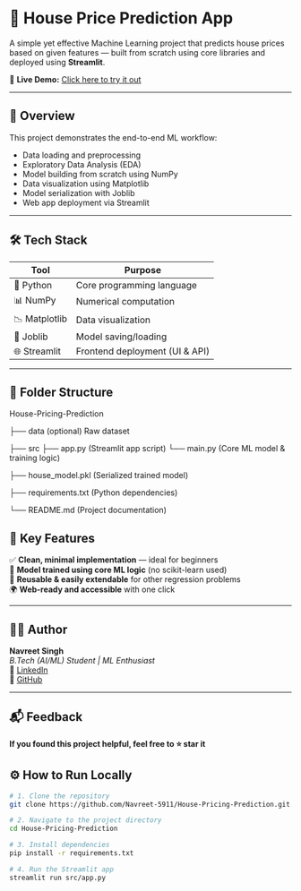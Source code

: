 # 🏡 House Price Prediction App

A simple yet effective Machine Learning project that predicts house prices based on given features — built from scratch using core libraries and deployed using **Streamlit**.

🔗 **Live Demo:** [Click here to try it out](https://house-price-predictor-ml.streamlit.app)

---

## 🚀 Overview

This project demonstrates the end-to-end ML workflow:

- Data loading and preprocessing
- Exploratory Data Analysis (EDA)
- Model building from scratch using NumPy
- Data visualization using Matplotlib
- Model serialization with Joblib
- Web app deployment via Streamlit

---

## 🛠️ Tech Stack

| Tool        | Purpose                          |
|-------------|----------------------------------|
| 🐍 Python    | Core programming language         |
| 📊 NumPy     | Numerical computation             |
| 📉 Matplotlib| Data visualization               |
| 💾 Joblib    | Model saving/loading              |
| 🌐 Streamlit | Frontend deployment (UI & API)   |

---

## 📂 Folder Structure
House-Pricing-Prediction

├── data  (optional) Raw dataset

├── src
 ├── app.py  (Streamlit app script)
 └── main.py (Core ML model & training logic)

├── house_model.pkl (Serialized trained model)

├── requirements.txt (Python dependencies)

└── README.md (Project documentation)


## 📌 Key Features

✅ **Clean, minimal implementation** — ideal for beginners  
🧠 **Model trained using core ML logic** (no scikit-learn used)  
🔁 **Reusable & easily extendable** for other regression problems  
🌍 **Web-ready and accessible** with one click  

---


## 👨‍💻 Author

**Navreet Singh**  
_B.Tech (AI/ML) Student | ML Enthusiast_  
🔗 [LinkedIn](https://www.linkedin.com/in/navreet-singh-)  
🔗 [GitHub](https://github.com/Navreet-5911)  

---

## 📬 Feedback

**If you found this project helpful, feel free to ⭐ star it**


## ⚙️ How to Run Locally

```bash
# 1. Clone the repository
git clone https://github.com/Navreet-5911/House-Pricing-Prediction.git

# 2. Navigate to the project directory
cd House-Pricing-Prediction

# 3. Install dependencies
pip install -r requirements.txt

# 4. Run the Streamlit app
streamlit run src/app.py



